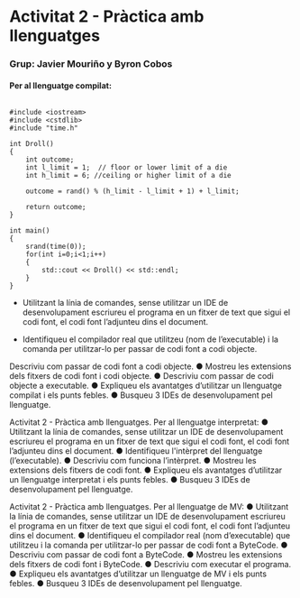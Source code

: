# Activitat 2 - Pràctica amb llenguatges

### Grup: Javier Mouriño y Byron Cobos



#### Per al llenguatge compilat:

```

#include <iostream>
#include <cstdlib>
#include "time.h"

int Droll()
{
    int outcome;
    int l_limit = 1;  // floor or lower limit of a die
    int h_limit = 6; //ceiling or higher limit of a die

    outcome = rand() % (h_limit - l_limit + 1) + l_limit;

    return outcome;
}

int main()
{
    srand(time(0));
    for(int i=0;i<1;i++)
    {
        std::cout << Droll() << std::endl;
    }
}

```

- Utilitzant la línia de comandes, sense utilitzar un IDE de desenvolupament escriureu el programa en un fitxer de text que sigui el codi font, el codi font l’adjunteu dins el document. 

- Identifiqueu el compilador real que utilitzeu (nom de l’executable) i la comanda per utilitzar-lo per passar de codi font a codi objecte. 

Descriviu com passar de codi font a codi objecte. 
● Mostreu les extensions dels fitxers de codi font i codi objecte. 
● Descriviu com passar de codi objecte a executable. 
● Expliqueu els avantatges d’utilitzar un llenguatge compilat i els punts febles. 
● Busqueu 3 IDEs de desenvolupament pel llenguatge.

 Activitat 2 - Pràctica amb llenguatges. 
Per al llenguatge interpretat: 
● Utilitzant la línia de comandes, sense utilitzar un IDE de desenvolupament escriureu el programa en un fitxer de text que sigui el codi font, el codi font l’adjunteu dins el document. ● Identifiqueu l'intèrpret del llenguatge (l’executable). 
● Descriviu com funciona l’intèrpret. 
● Mostreu les extensions dels fitxers de codi font. 
● Expliqueu els avantatges d’utilitzar un llenguatge interpretat i els punts febles. 
● Busqueu 3 IDEs de desenvolupament pel llenguatge. 







Activitat 2 - Pràctica amb llenguatges. 
Per al llenguatge de MV: 
● Utilitzant la línia de comandes, sense utilitzar un IDE de desenvolupament escriureu el programa en un fitxer de text que sigui el codi font, el codi font l’adjunteu dins el document. 
● Identifiqueu el compilador real (nom d’executable) que utilitzeu i la comanda per utilitzar-lo per passar de codi font a ByteCode. 
● Descriviu com passar de codi font a ByteCode. 
● Mostreu les extensions dels fitxers de codi font i ByteCode. 
● Descriviu com executar el programa. 
● Expliqueu els avantatges d’utilitzar un llenguatge de MV i els punts febles. 
● Busqueu 3 IDEs de desenvolupament pel llenguatge. 

